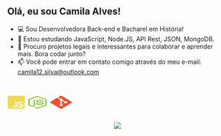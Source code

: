 ## Olá, eu sou Camila Alves!

- 💻 Sou Desenvolvedora Back-end e Bacharel em História!
- 🌱 Estou estudando JavaScript, Node.JS, API Rest, JSON, MongoDB.
- 💞️ Procuro projetos legais e interessantes para colaborar e aprender mais. Bora codar junto?
- 📫 Você pode entrar em contato comigo através do meu e-mail: camila12.silva@outlook.com
   
 ##  
</div>
<div style="display: inline_block"><br>
  <img align="center" alt="Cami-Js" height="30" width="40" src="https://raw.githubusercontent.com/devicons/devicon/master/icons/javascript/javascript-plain.svg">
  <img align="center" alt="Cami-NodeJs" height="30" width="50" src ="https://raw.githubusercontent.com/devicons/devicon/master/icons/nodejs/nodejs-plain.svg">
  <img align="center" alt="Cami-Git" height="30" width="50" src = "https://raw.githubusercontent.com/devicons/devicon/master/icons/git/git-plain.svg">
</div>
  
 ##
 
 <div align="center">
   <a href="https://github.com/Camavles">
  <img width="50%" src="https://github-readme-stats.vercel.app/api?username=Camavles&repo=github-readme-stats&include_all_commits=true&count_private=true"/>
<!---
Camavles/Camavles is a ✨ special ✨ repository because its `README.md` (this file) appears on your GitHub profile.
You can click the Preview link to take a look at your changes.
--->
